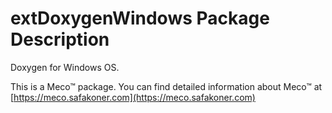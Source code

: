 # extDoxygenWindows Package Description

Doxygen for Windows OS.

This is a Meco™ package. You can find detailed information about Meco™ at
[https://meco.safakoner.com](https://meco.safakoner.com)
